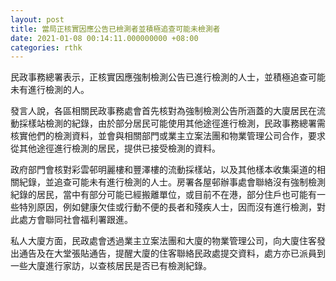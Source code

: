 ```yaml
---
layout: post
title: 當局正核實因應公告已檢測者並積極追查可能未檢測者
date: 2021-01-08 00:14:11.000000000 +08:00
categories: rthk
---
```


民政事務總署表示，正核實因應強制檢測公告已進行檢測的人士，並積極追查可能未有進行檢測的人。

發言人說，各區相關民政事務處會首先核對為強制檢測公告所涵蓋的大廈居民在流動採樣站檢測的紀錄，由於部分居民可能使用其他途徑進行檢測，民政事務總署需核實他們的檢測資料，並會與相關部門或業主立案法團和物業管理公司合作，要求從其他途徑進行檢測的居民，提供已接受檢測的資料。

政府部門會核對彩雲邨明麗樓和豐澤樓的流動採樣站，以及其他樣本收集渠道的相關紀錄，並追查可能未有進行檢測的人士。房署各屋邨辦事處會聯絡沒有強制檢測紀錄的居民，當中有部分可能已經搬離單位，或目前不在港，部分住戶也可能有一些特別原因，例如健康欠佳或行動不便的長者和殘疾人士，因而沒有進行檢測，對此處方會聯同社會福利署跟進。

私人大廈方面，民政處會透過業主立案法團和大廈的物業管理公司，向大廈住客發出通告及在大堂張貼通告，提醒大廈的住客聯絡民政處提交資料，處方亦已派員到一些大廈進行家訪，以查核居民是否已有檢測紀錄。
